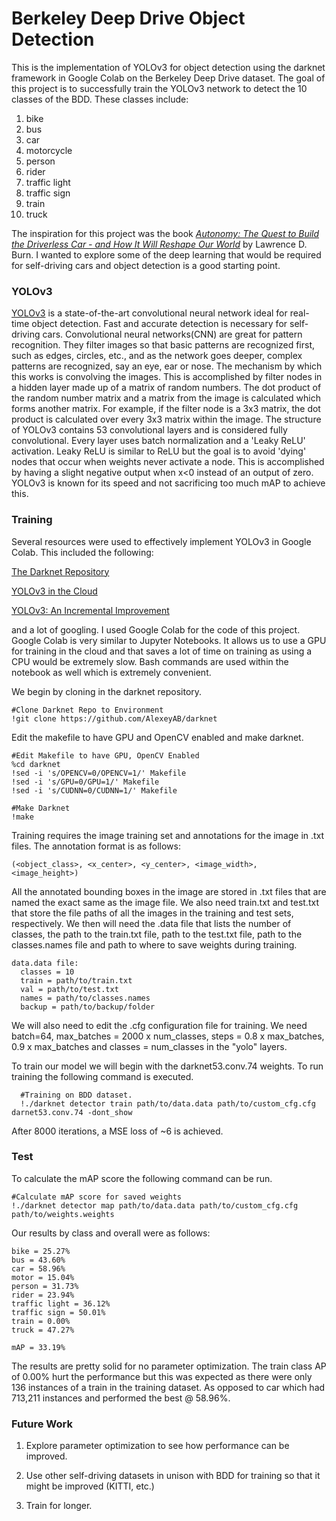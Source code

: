 # Berkeley Deep Drive Object Detection


This is the implementation of YOLOv3 for object detection using the darknet framework in Google Colab on the Berkeley Deep Drive dataset. The goal of this project is to successfully train the YOLOv3 network to detect the 10 classes of the BDD. These classes include:
1. bike
2. bus
3. car
4. motorcycle
5. person
6. rider
7. traffic light
8. traffic sign
9. train
10. truck

The inspiration for this project was the book [*Autonomy: The Quest to Build the Driverless Car - and How It Will Reshape Our World*](https://www.amazon.com/Autonomy-Quest-Driverless-Car-Reshape/dp/0062661124) by Lawrence D. Burn. I wanted to explore some of the deep learning that would be required for self-driving cars and object detection is a good starting point. 

### YOLOv3
  [YOLOv3](https://pjreddie.com/darknet/yolo/) is a state-of-the-art convolutional neural network ideal for real-time object detection. Fast and accurate detection is necessary for self-driving cars. Convolutional neural networks(CNN) are great for pattern recognition. They filter images so that basic patterns are recognized first, such as edges, circles, etc., and as the network goes deeper, complex patterns are recognized, say an eye, ear or nose. The mechanism by which this works is convolving the images. This is accomplished by filter nodes in a hidden layer made up of a matrix of random numbers. The dot product of the random number matrix and a matrix from the image is calculated which forms another matrix. For example, if the filter node is a 3x3 matrix, the dot product is calculated over every 3x3 matrix within the image. 
  The structure of YOLOv3 contains 53 convolutional layers and is considered fully convolutional. Every layer uses batch normalization and a 'Leaky ReLU' activation. Leaky ReLU is similar to ReLU but the goal is to avoid 'dying' nodes that occur when weights never activate a node. This is accomplished by having a slight negative output when x<0 instead of an output of zero. YOLOv3 is known for its speed and not sacrificing too much mAP to achieve this. 
  
### Training
Several resources were used to effectively implement YOLOv3 in Google Colab. This included the following:
  
  [The Darknet Repository](https://github.com/AlexeyAB/darknet)
  
  [YOLOv3 in the Cloud](https://www.youtube.com/watch?v=10joRJt39Ns&t=2175s)
  
  [YOLOv3: An Incremental Improvement](https://pjreddie.com/media/files/papers/YOLOv3.pdf)
    
and a lot of googling. I used Google Colab for the code of this project. Google Colab is very similar to Jupyter Notebooks. It allows us to use a GPU for
training in the cloud and that saves a lot of time on training as using a CPU would be extremely slow. Bash commands are used within the notebook as well which is extremely convenient.
  
We begin by cloning in the darknet repository.

    #Clone Darknet Repo to Environment
    !git clone https://github.com/AlexeyAB/darknet

Edit the makefile to have GPU and OpenCV enabled and make darknet.

    #Edit Makefile to have GPU, OpenCV Enabled
    %cd darknet
    !sed -i 's/OPENCV=0/OPENCV=1/' Makefile
    !sed -i 's/GPU=0/GPU=1/' Makefile
    !sed -i 's/CUDNN=0/CUDNN=1/' Makefile
    
    #Make Darknet
    !make

Training requires the image training set and annotations for the image in .txt files. The annotation format is as follows:
    
    (<object_class>, <x_center>, <y_center>, <image_width>, <image_height>)

All the annotated bounding boxes in the image are stored in .txt files that are named the exact same as the image file. We also need train.txt and test.txt that store the file paths of all the images in the training and test sets, respectively. We then will need the .data file that lists the number of classes, the path to the train.txt file, path to the test.txt file, path to the classes.names file and path to where to save weights during training. 

    data.data file:
      classes = 10
      train = path/to/train.txt
      val = path/to/test.txt
      names = path/to/classes.names
      backup = path/to/backup/folder
      
We will also need to edit the .cfg configuration file for training. We need batch=64, max_batches = 2000 x num_classes, steps = 0.8 x max_batches, 0.9 x max_batches and classes = num_classes in the "yolo" layers. 

To train our model we will begin with the darknet53.conv.74 weights. To run training the following command is executed.

      #Training on BDD dataset.
      !./darknet detector train path/to/data.data path/to/custom_cfg.cfg darnet53.conv.74 -dont_show
      
After 8000 iterations, a MSE loss of ~6 is achieved. 

### Test

To calculate the mAP score the following command can be run.

    #Calculate mAP score for saved weights
    !./darknet detector map path/to/data.data path/to/custom_cfg.cfg path/to/weights.weights

Our results by class and overall were as follows:
    
    bike = 25.27%
    bus = 43.60%
    car = 58.96%
    motor = 15.04%
    person = 31.73%
    rider = 23.94%
    traffic light = 36.12%
    traffic sign = 50.01%
    train = 0.00%
    truck = 47.27%
    
    mAP = 33.19%
    
The results are pretty solid for no parameter optimization. The train class AP of 0.00% hurt the performance but this was expected as there were only 136 instances of a train in the training dataset. As opposed to car which had 713,211 instances and performed the best @ 58.96%.


### Future Work
1. Explore parameter optimization to see how performance can be improved.

2. Use other self-driving datasets in unison with BDD for training so that it might be improved (KITTI, etc.)

3. Train for longer. 


  
      
  
  
  
  
